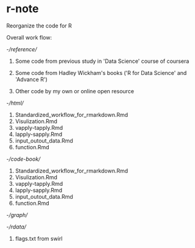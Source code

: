 # r-note

Reorganize the code for R

Overall work flow:

-*/reference/*

1. Some code from previous study in 'Data Science' course of coursera

2. Some code from Hadley Wickham's books ('R for Data Science' and 'Advance R')

3. Other code by my own or online open resource



-*/html/*

1. Standardized_workflow_for_rmarkdown.Rmd
2. Visulization.Rmd
3. vapply-tapply.Rmd
4. lapply-sapply.Rmd
5. input_outout_data.Rmd
6. function.Rmd

-*/code-book/*

1. Standardized_workflow_for_rmarkdown.Rmd
2. Visulization.Rmd
3. vapply-tapply.Rmd
4. lapply-sapply.Rmd
5. input_outout_data.Rmd
6. function.Rmd


-*/graph/*


-*/rdata/*

1. flags.txt from swirl
